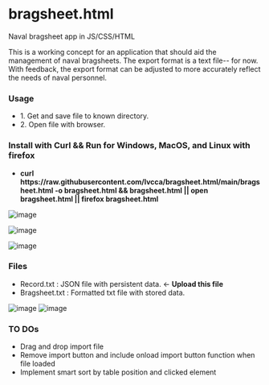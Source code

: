 # bragsheet.html
Naval bragsheet app in JS/CSS/HTML

This is a working concept for an application that should aid the management of naval bragsheets.
The export format is a text file-- for now.
With feedback, the export format can be adjusted to more accurately reflect the needs of naval personnel.

<H3>Usage</H3>

<ul>
<li>1. Get and save file to known directory. </li>
<li>2. Open file with browser. </li>
</ul>

<H3>Install with Curl && Run for Windows, MacOS, and Linux with firefox</H3>
<ul>
<li><b>curl https://raw.githubusercontent.com/lvcca/bragsheet.html/main/bragsheet.html -o bragsheet.html && bragsheet.html || open bragsheet.html || firefox bragsheet.html</b></li>
</ul>


![image](https://user-images.githubusercontent.com/49540886/131514510-aa32bd52-dbe3-43ab-ac6a-e55bb72f74f6.png)

![image](https://user-images.githubusercontent.com/49540886/131514822-6915e932-1c0e-43d9-a3fa-d552ea4c5ac0.png)

![image](https://user-images.githubusercontent.com/49540886/131514873-f2a646c7-f6df-4820-9e3b-0e942a8b79ea.png)


<H3>Files</H3>
<ul>
<li>Record.txt : JSON file with persistent data. <- <b>Upload this file</b></li>
<li>Bragsheet.txt : Formatted txt file with stored data.</li>
</ul>

![image](https://user-images.githubusercontent.com/49540886/129809693-c12488d3-efba-4182-b99d-f1b6a179d924.png)
![image](https://user-images.githubusercontent.com/49540886/129809753-3317505a-cd1f-46e5-8310-80745724d770.png)

<H3>TO DOs</H3>
<ul>
<li>Drag and drop import file</li>
<li>Remove import button and include onload import button function when file loaded</li>
<li>Implement smart sort by table position and clicked element</li>
</ul>
